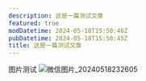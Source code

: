 ```yaml
---
description: 这是一篇测试文章
featured: true
modDatetime: 2024-05-18T15:50:46Z
pubDatetime: 2024-05-18T15:50:45Z
title: 这是一篇测试文章
---
```

图片测试
![微信图片_20240518232605](https://github.com/ohxxxmo/ohxxxmo.github.io/assets/97739057/fc0147b6-bdec-4b90-bf72-1c7695860213)

<script src="https://giscus.app/client.js" data-repo="ohxxxmo/ohxxxmo.github.io" data-mapping="number" data-term="1" data-reactions-enabled="1" data-emit-metadata="0" data-input-position="bottom" data-theme="transparent_dark" data-lang="zh-CN" data-loading="lazy" crossorigin="anonymous" async></script>